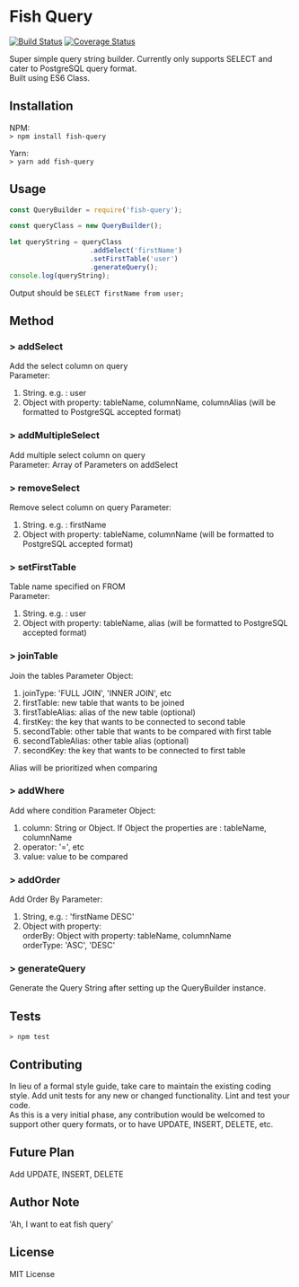 Fish Query
=========

[![Build Status](https://travis-ci.org/Paskalouis/fish-query.svg?branch=master)](https://travis-ci.org/Paskalouis/fish-query)
[![Coverage Status](https://coveralls.io/repos/github/Paskalouis/fish-query/badge.svg?branch=master)](https://coveralls.io/github/Paskalouis/fish-query?branch=master)

Super simple query string builder. Currently only supports SELECT and cater to PostgreSQL query format.  
Built using ES6 Class.

## Installation
NPM:  
```> npm install fish-query```

Yarn:  
```> yarn add fish-query```

## Usage
```javascript
const QueryBuilder = require('fish-query');

const queryClass = new QueryBuilder();

let queryString = queryClass
                    .addSelect('firstName')
                    .setFirstTable('user')
                    .generateQuery();
console.log(queryString);
```
Output should be `SELECT firstName from user;`

## Method

### > **addSelect**
Add the select column on query  
Parameter:
1. String. e.g. : user
2. Object with property: tableName, columnName, columnAlias (will be formatted to PostgreSQL accepted format)

### > **addMultipleSelect**
Add multiple select column on query  
Parameter: Array of Parameters on addSelect

### > **removeSelect**
Remove select column on query
Parameter:
1. String. e.g. : firstName
2. Object with property: tableName, columnName (will be formatted to PostgreSQL accepted format)

### > **setFirstTable**
Table name specified on FROM  
Parameter:
1. String. e.g. : user
2. Object with property: tableName, alias (will be formatted to PostgreSQL accepted format)

### > **joinTable**
Join the tables
Parameter Object:
1. joinType: 'FULL JOIN', 'INNER JOIN', etc
2. firstTable: new table that wants to be joined
3. firstTableAlias: alias of the new table (optional)
4. firstKey: the key that wants to be connected to second table
5. secondTable: other table that wants to be compared with first table
6. secondTableAlias: other table alias (optional)
7. secondKey: the key that wants to be connected to first table

Alias will be prioritized when comparing

### > **addWhere**
Add where condition
Parameter Object:
1. column: String or Object. If Object the properties are : tableName, columnName
2. operator: '=', etc
3. value: value to be compared

### > **addOrder**
Add Order By
Parameter:
1. String, e.g. : 'firstName DESC'
2. Object with property:  
orderBy: Object with property: tableName, columnName  
orderType: 'ASC', 'DESC'

### > **generateQuery**
Generate the Query String after setting up the QueryBuilder instance.

## Tests

```> npm test```

## Contributing

In lieu of a formal style guide, take care to maintain the existing coding style. Add unit tests for any new or changed functionality. Lint and test your code.  
As this is a very initial phase, any contribution would be welcomed to support other query formats, or to have UPDATE, INSERT, DELETE, etc.

## Future Plan  
Add UPDATE, INSERT, DELETE

## Author Note   
'Ah, I want to eat fish query'

## License
MIT License